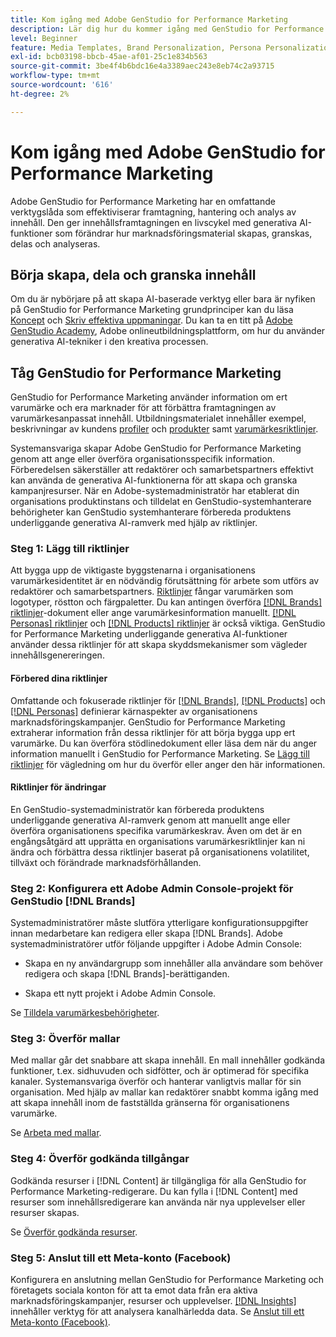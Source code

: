 ```yaml
---
title: Kom igång med Adobe GenStudio for Performance Marketing
description: Lär dig hur du kommer igång med GenStudio for Performance Marketing för att generera nytt varumärkesanpassat marknadsföringsinnehåll.
level: Beginner
feature: Media Templates, Brand Personalization, Persona Personalization, Product Personalization, Generative AI
exl-id: bcb03198-bbcb-45ae-af01-25c1e834b563
source-git-commit: 3be4f4b6bdc16e4a3389aec243e8eb74c2a93715
workflow-type: tm+mt
source-wordcount: '616'
ht-degree: 2%

---
```


# Kom igång med Adobe GenStudio for Performance Marketing

Adobe GenStudio for Performance Marketing har en omfattande verktygslåda som effektiviserar framtagning, hantering och analys av innehåll. Den ger innehållsframtagningen en livscykel med generativa AI-funktioner som förändrar hur marknadsföringsmaterial skapas, granskas, delas och analyseras.

## Börja skapa, dela och granska innehåll

Om du är nybörjare på att skapa AI-baserade verktyg eller bara är nyfiken på GenStudio for Performance Marketing grundprinciper kan du läsa [Koncept](concepts.md) och [Skriv effektiva uppmaningar](effective-prompts.md). Du kan ta en titt på [Adobe GenStudio Academy](https://learningmanager.adobe.com/genstudioacademy), Adobe onlineutbildningsplattform, om hur du använder generativa AI-tekniker i den kreativa processen.

## Tåg GenStudio for Performance Marketing

GenStudio for Performance Marketing använder information om ert varumärke och era marknader för att förbättra framtagningen av varumärkesanpassat innehåll. Utbildningsmaterialet innehåller exempel, beskrivningar av kundens [profiler](/help/user-guide/guidelines/personas.md) och [produkter](/help/user-guide/guidelines/products.md) samt [varumärkesriktlinjer](/help/user-guide/guidelines/overview.md).

Systemansvariga skapar Adobe GenStudio for Performance Marketing genom att ange eller överföra organisationsspecifik information. Förberedelsen säkerställer att redaktörer och samarbetspartners effektivt kan använda de generativa AI-funktionerna för att skapa och granska kampanjresurser. När en Adobe-systemadministratör har etablerat din organisations produktinstans och tilldelat en GenStudio-systemhanterare behörigheter kan GenStudio systemhanterare förbereda produktens underliggande generativa AI-ramverk med hjälp av riktlinjer.

### Steg 1: Lägg till riktlinjer

Att bygga upp de viktigaste byggstenarna i organisationens varumärkesidentitet är en nödvändig förutsättning för arbete som utförs av redaktörer och samarbetspartners. [Riktlinjer](./guidelines/overview.md) fångar varumärken som logotyper, röstton och färgpaletter. Du kan antingen överföra [[!DNL Brands] riktlinjer](./guidelines/brands.md)-dokument eller ange varumärkesinformation manuellt. [[!DNL Personas] riktlinjer](./guidelines/personas.md) och [[!DNL Products] riktlinjer](./guidelines/products.md) är också viktiga. GenStudio for Performance Marketing underliggande generativa AI-funktioner använder dessa riktlinjer för att skapa skyddsmekanismer som vägleder innehållsgenereringen.

#### Förbered dina riktlinjer

Omfattande och fokuserade riktlinjer för [[!DNL Brands]](./guidelines/brands.md), [[!DNL Products]](./guidelines/products.md) och [[!DNL Personas]](./guidelines/personas.md) definierar kärnaspekter av organisationens marknadsföringskampanjer. GenStudio for Performance Marketing extraherar information från dessa riktlinjer för att börja bygga upp ert varumärke. Du kan överföra stödlinedokument eller läsa dem när du anger information manuellt i GenStudio for Performance Marketing. Se [Lägg till riktlinjer](./guidelines/overview.md) för vägledning om hur du överför eller anger den här informationen.

#### Riktlinjer för ändringar

En GenStudio-systemadministratör kan förbereda produktens underliggande generativa AI-ramverk genom att manuellt ange eller överföra organisationens specifika varumärkeskrav. Även om det är en engångsåtgärd att upprätta en organisations varumärkesriktlinjer kan ni ändra och förbättra dessa riktlinjer baserat på organisationens volatilitet, tillväxt och förändrade marknadsförhållanden.

### Steg 2: Konfigurera ett Adobe Admin Console-projekt för GenStudio [!DNL Brands]

Systemadministratörer måste slutföra ytterligare konfigurationsuppgifter innan medarbetare kan redigera eller skapa [!DNL Brands]. Adobe systemadministratörer utför följande uppgifter i Adobe Admin Console:

* Skapa en ny användargrupp som innehåller alla användare som behöver redigera och skapa [!DNL Brands]-berättiganden.

* Skapa ett nytt projekt i Adobe Admin Console.

Se [Tilldela varumärkesbehörigheter](configure-brand-permissions.md).

### Steg 3: Överför mallar

Med mallar går det snabbare att skapa innehåll. En mall innehåller godkända funktioner, t.ex. sidhuvuden och sidfötter, och är optimerad för specifika kanaler. Systemansvariga överför och hanterar vanligtvis mallar för sin organisation. Med hjälp av mallar kan redaktörer snabbt komma igång med att skapa innehåll inom de fastställda gränserna för organisationens varumärke.

Se [Arbeta med mallar](./content/use-templates.md).

### Steg 4: Överför godkända tillgångar

Godkända resurser i [!DNL Content] är tillgängliga för alla GenStudio for Performance Marketing-redigerare. Du kan fylla i [!DNL Content] med resurser som innehållsredigerare kan använda när nya upplevelser eller resurser skapas.

Se [Överför godkända resurser](./content/manage-assets.md).

### Steg 5: Anslut till ett Meta-konto (Facebook)

Konfigurera en anslutning mellan GenStudio for Performance Marketing och företagets sociala konton för att ta emot data från era aktiva marknadsföringskampanjer, resurser och upplevelser. [[!DNL Insights]](./insights/overview.md) innehåller verktyg för att analysera kanalhärledda data. Se [Anslut till ett Meta-konto (Facebook)](./insights/connect-channel.md#meta-ads-connect).
